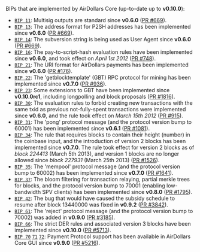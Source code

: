 BIPs that are implemented by AirDollars Core (up-to-date up to **v0.10.0**):

* [`BIP 11`](https://github.com/airdollars/bips/blob/master/bip-0011.mediawiki): Multisig outputs are standard since **v0.6.0** ([PR #669](https://github.com/airdollars/airdollars/pull/669)).
* [`BIP 13`](https://github.com/airdollars/bips/blob/master/bip-0013.mediawiki): The address format for P2SH addresses has been implemented since **v0.6.0** ([PR #669](https://github.com/airdollars/airdollars/pull/669)).
* [`BIP 14`](https://github.com/airdollars/bips/blob/master/bip-0014.mediawiki): The subversion string is being used as User Agent since **v0.6.0** ([PR #669](https://github.com/airdollars/airdollars/pull/669)).
* [`BIP 16`](https://github.com/airdollars/bips/blob/master/bip-0016.mediawiki): The pay-to-script-hash evaluation rules have been implemented since **v0.6.0**, and took effect on *April 1st 2012* ([PR #748](https://github.com/airdollars/airdollars/pull/748)).
* [`BIP 21`](https://github.com/airdollars/bips/blob/master/bip-0021.mediawiki): The URI format for AirDollars payments has been implemented since **v0.6.0** ([PR #176](https://github.com/airdollars/airdollars/pull/176)).
* [`BIP 22`](https://github.com/airdollars/bips/blob/master/bip-0022.mediawiki): The 'getblocktemplate' (GBT) RPC protocol for mining has been implemented since **v0.7.0** ([PR #936](https://github.com/airdollars/airdollars/pull/936)).
* [`BIP 23`](https://github.com/airdollars/bips/blob/master/bip-0023.mediawiki): Some extensions to GBT have been implemented since **v0.10.0rc1**, including longpolling and block proposals ([PR #1816](https://github.com/airdollars/airdollars/pull/1816)).
* [`BIP 30`](https://github.com/airdollars/bips/blob/master/bip-0030.mediawiki): The evaluation rules to forbid creating new transactions with the same txid as previous not-fully-spent transactions were implemented since **v0.6.0**, and the rule took effect on *March 15th 2012* ([PR #915](https://github.com/airdollars/airdollars/pull/915)).
* [`BIP 31`](https://github.com/airdollars/bips/blob/master/bip-0031.mediawiki): The 'pong' protocol message (and the protocol version bump to 60001) has been implemented since **v0.6.1** ([PR #1081](https://github.com/airdollars/airdollars/pull/1081)).
* [`BIP 34`](https://github.com/airdollars/bips/blob/master/bip-0034.mediawiki): The rule that requires blocks to contain their height (number) in the coinbase input, and the introduction of version 2 blocks has been implemented since **v0.7.0**. The rule took effect for version 2 blocks as of *block 224413* (March 5th 2013), and version 1 blocks are no longer allowed since *block 227931* (March 25th 2013) ([PR #1526](https://github.com/airdollars/airdollars/pull/1526)).
* [`BIP 35`](https://github.com/airdollars/bips/blob/master/bip-0035.mediawiki): The 'mempool' protocol message (and the protocol version bump to 60002) has been implemented since **v0.7.0** ([PR #1641](https://github.com/airdollars/airdollars/pull/1641)).
* [`BIP 37`](https://github.com/airdollars/bips/blob/master/bip-0037.mediawiki): The bloom filtering for transaction relaying, partial merkle trees for blocks, and the protocol version bump to 70001 (enabling low-bandwidth SPV clients) has been implemented since **v0.8.0** ([PR #1795](https://github.com/airdollars/airdollars/pull/1795)).
* [`BIP 42`](https://github.com/airdollars/bips/blob/master/bip-0042.mediawiki): The bug that would have caused the subsidy schedule to resume after block 13440000 was fixed in **v0.9.2** ([PR #3842](https://github.com/airdollars/airdollars/pull/3842)).
* [`BIP 61`](https://github.com/airdollars/bips/blob/master/bip-0061.mediawiki): The 'reject' protocol message (and the protocol version bump to 70002) was added in **v0.9.0** ([PR #3185](https://github.com/airdollars/airdollars/pull/3185)).
* [`BIP 66`](https://github.com/airdollars/bips/blob/master/bip-0066.mediawiki): The strict DER rules and associated version 3 blocks have been implemented since **v0.10.0** ([PR #5713](https://github.com/airdollars/airdollars/pull/5713)).
* [`BIP 70`](https://github.com/airdollars/bips/blob/master/bip-0070.mediawiki) [`71`](https://github.com/airdollars/bips/blob/master/bip-0071.mediawiki) [`72`](https://github.com/airdollars/bips/blob/master/bip-0072.mediawiki): Payment Protocol support has been available in AirDollars Core GUI since **v0.9.0** ([PR #5216](https://github.com/airdollars/airdollars/pull/5216)).
